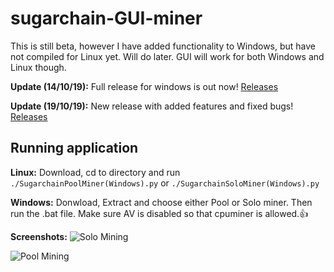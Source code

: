 # sugarchain-GUI-miner
This is still beta, however I have added functionality to Windows, but have not compiled for Linux yet. Will do later. GUI will work for both Windows and Linux though.

**Update (14/10/19):** Full release for windows is out now! [Releases](https://github.com/Nugetzrul3/sugarchain-GUI-miner/releases)

**Update (19/10/19):** New release with added features and fixed bugs! [Releases](https://github.com/Nugetzrul3/sugarchain-GUI-miner/releases)

## Running application
**Linux:** Download, cd to directory and run `./SugarchainPoolMiner(Windows).py` or `./SugarchainSoloMiner(Windows).py`

**Windows:** Donwload, Extract and choose either Pool or Solo miner. Then run the .bat file. Make sure AV is disabled so that cpuminer is allowed.:+1:


**Screenshots:**
![Solo Mining](https://i.imgur.com/KOI1R8u.png)

![Pool Mining](https://i.imgur.com/0QJDBft.png)
